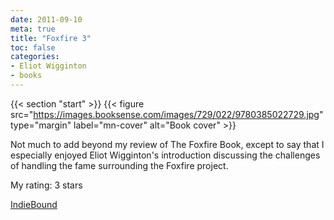 ```yaml
---
date: 2011-09-10
meta: true
title: "Foxfire 3"
toc: false
categories:
- Eliot Wigginton
- books
---
```


{{< section "start" >}}
{{< figure src="https://images.booksense.com/images/729/022/9780385022729.jpg" type="margin" label="mn-cover" alt="Book cover" >}}

Not much to add beyond my review of The Foxfire Book, except to say that I especially enjoyed Eliot Wigginton's introduction discussing the challenges of handling the fame surrounding the Foxfire project.

My rating: 3 stars  

[IndieBound](https://www.indiebound.org/book/9780385022729)
